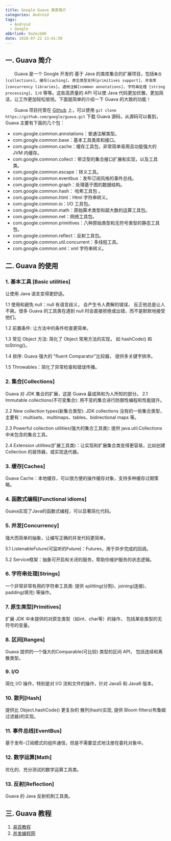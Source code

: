 ```yaml
---
title: Google Guava 类库简介
categories: Android
tags:
  - Android
  - Google
abbrlink: 9a2ecb86
date: 2018-07-22 13:41:50
---
```


## 一. Guava 简介 ##
　　Guava 是一个 Google 开发的 基于 Java 的类库集合的扩展项目，包括`集合[collections]`、`缓存[caching]`、`原生类型支持[primitives support]`、`并发库[concurrency libraries]`、`通用注解[common annotations]`、`字符串处理 [string processing]`、`I/O` 等等。这些高质量的 API 可以使 Java 代码更加优雅，更加简洁，让工作更加轻松愉悦。下面就简单的介绍一下 Guava 的大致的功能！

　　Guava 项目托管在 [Github](https://github.com/google/guava) 上，可以使用 `git clone https://github.com/google/guava.git` 下载 Guava 源码，从源码可以看到，Guava 主要有下面的几个包：
 * com.google.common.annotations：普通注解类型。
 * com.google.common.base：基本工具类库和接口。
 * com.google.common.cache：缓存工具包，非常简单易用且功能强大的 JVM 内缓存。
 * com.google.common.collect：带泛型的集合接口扩展和实现，以及工具类。
 * com.google.common.escape：转义工具。
 * com.google.common.eventbus：发布订阅风格的事件总线。
 * com.google.common.graph：处理基于图的数据结构。
 * com.google.common.hash： 哈希工具包 。
 * com.google.common.html：Html 字符串转义。
 * com.google.common.io：I/O 工具包。
 * com.google.common.math：原始算术类型和超大数的运算工具包。
 * com.google.common.net：网络工具包。
 * com.google.common.primitives：八种原始类型和无符号类型的静态工具包。
 * com.google.common.reflect：反射工具包。
 * com.google.common.util.concurrent：多线程工具。
 * com.google.common.xml：xml 字符串转义。

## 二. Guava 的使用 ##
### 1. 基本工具 [Basic utilities] ###
让使用 Java 语言变得更舒适。

1.1 使用和避免 null：null 有语言歧义， 会产生令人费解的错误， 反正他总是让人不爽。很多 Guava 的工具类在遇到 null 时会直接拒绝或出错，而不是默默地接受他们。

1.2 前置条件: 让方法中的条件检查更简单。

1.3 常见 Object 方法: 简化了 Object 常用方法的实现， 如 hashCode() 和 toString()。

1.4 排序: Guava 强大的 "fluent Comparator"比较器， 提供多关键字排序。

1.5 Throwables：简化了异常检查和错误传播。

### 2. 集合[Collections] ###
Guava 对 JDK 集合的扩展，这是 Guava 最成熟和为人所知的部分。
2.1 Immutable collections(不可变集合): 用不变的集合进行防御性编程和性能提升。

2.2 New collection types(新集合类型): JDK collections 没有的一些集合类型，主要有：multisets、multimaps、tables、bidirectional maps 等。

2.3 Powerful collection utilities(强大的集合工具类): 提供 java.util.Collections 中未包含的集合工具。

2.4 Extension utilities(扩展工具类)：让实现和扩展集合类变得更容易，比如创建 Collection 的装饰器，或实现迭代器。

### 3. 缓存[Caches] ###
Guava Cache：本地缓存，可以很方便的操作缓存对象，支持多种缓存过期策略。

### 4. 函数式编程[Functional idioms] ###
Guava实现了Java的函数式编程，可以显著简化代码。

### 5. 并发[Concurrency] ###
强大而简单的抽象，让编写正确的并发代码更简单。

5.1 ListenableFuture(可监听的Future)：Futures，用于异步完成的回调。

5.2 Service框架：抽象可开启和关闭的服务，帮助你维护服务的状态逻辑。

### 6. 字符串处理[Strings] ###
一个非常非常有用的字符串工具类: 提供 splitting(分割)、joining(连接)、padding(填充) 等操作。

### 7. 原生类型[Primitives] ###
扩展 JDK 中未提供的对原生类型（如int、char等）的操作， 包括某些类型的无符号的变量。

### 8. 区间[Ranges] ###
Guava 提供的一个强大的Comparable(可比较) 类型的区间 API， 包括连续和离散类型。

### 9. I/O ###
简化 I/O 操作，特别是对 I/O 流和文件的操作，针对 Java5 和 Java6 版本。

### 10. 散列[Hash] ###
提供比 Object.hashCode() 更复杂的 散列(hash)实现, 提供 Bloom filters(布鲁姆过滤器)的实现。

### 11. 事件总线[EventBus] ###
基于发布-订阅模式的组件通信，但是不需要显式地注册在委托对象中。

### 12. 数学运算[Math] ###
优化的、充分测试的数学运算工具类。

### 13. 反射[Reflection] ###
Guava 的 Java 反射机制工具类。

## 三. Guava 教程 ##
1. [易百教程](https://www.yiibai.com/guava/)
2. [并发编程网](http://ifeve.com/google-guava/)
